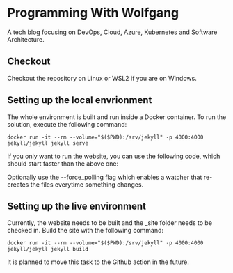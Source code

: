 # Programming With Wolfgang

A tech blog focusing on DevOps, Cloud, Azure, Kubernetes and Software Architecture.

## Checkout

Checkout the repository on Linux or WSL2 if you are on Windows. 

## Setting up the local envrionment

The whole environment is built and run inside a Docker container. To run the solution, execute the following command:

```terminal
docker run -it --rm --volume="$($PWD):/srv/jekyll" -p 4000:4000 jekyll/jekyll jekyll serve
```
If you only want to run the website, you can use the following code, which should start faster than the above one:

Optionally use the --force_polling flag which enables a watcher that re-creates the files everytime something changes.

## Setting up the live environment

Currently, the website needs to be built and the _site folder needs to be checked in. Build the site with the following command:

```terminal
docker run -it --rm --volume="$($PWD):/srv/jekyll" -p 4000:4000 jekyll/jekyll jekyll build
```

It is planned to move this task to the Github action in the future.
